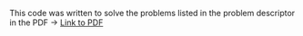 This code was written to solve the problems listed in the problem descriptor in the PDF ->
[Link to PDF](src/hashcode_2020_online_qualification_round.pdf)
